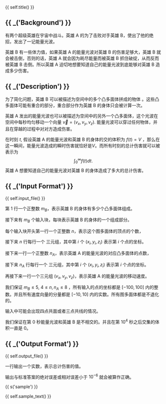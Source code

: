 {{ self.title() }}

## {{ _('Background') }}

有两个超级英雄在宇宙中战斗。英雄 A 的为了击败对手英雄 B，使出了他的绝招，发出了一记能量光波。

英雄 B 有一些体力值，如果英雄 A 的能量光波对英雄 B 的伤害足够大，英雄 B 就会被击倒，否则的话，英雄 A 就会因为耗尽能量而被英雄 B 抓住破绽，从而反而被英雄 B 击倒。所以英雄 A 迫切地想要知道自己的能量光波到底能够对英雄 B 造成多少伤害。

## {{ _('Description') }}

为了简化问题，英雄 B 可以被描述为空间中的多个凸多面体拼成的物体 。这些凸多面体可能有重合的部分，重合部分作为英雄 B 的身体只会被计算一次。

英雄 A 发出的能量光波也可以被描述为空间中的另外一个凸多面体，这个光波在空间中每秒均匀移动一个向量 $\vec{v} = (v_x,v_y,v_z)$. 能量光波可以穿过任何物体，并且在穿越的过程中对对方造成伤害。

在时刻 $t$, 假设英雄 A 的能量光波和英雄 B 的身体的交的体积为 $f(t) = V$ ，那么在这一瞬间，能量光波造成的瞬时伤害就恰好是$V$。而所有时刻的总计伤害就可以被表示为
$$
\int_{0}^{\infty} f(t) dt.
$$
英雄 A 想要知道自己的能量光波对英雄 B 的身体造成了多大的总计伤害。

## {{ _('Input Format') }}

{{ self.input_file() }}

第 $1$ 行一个正整数 $m_B$，表示英雄 B 的身体有多少个凸多面体组成。

接下来有 $m_B$ 个输入块，每块表示英雄 B 的身体的一个组成部分。

每个输入块开头第一行一个正整数 $n$，表示这个图多面体的顶点的个数，

接下来 $n$ 行每行一个 三元组，其中第 $i$ 个 $(x_i,y_i,z_i)$ 表示第 $i$ 个点的坐标。

接下来一行一个正整数 $n_A$，表示英雄 A 的能量光波的对应凸多面体的点数，

接下来 $n_A$ 行每行一个 三元组，其中第 $i$ 个 $(x_i,y_i,z_i)$ 表示第 $i$ 个点的坐标。

再接下来一行一个三元组 $(v_x,v_y,v_z)$，表示英雄 A 的能量光波的移动速度。

我们保证 $m_B \le 5$, $4\le n,n_A\le 8$ ，所有输入的点的坐标都是 $[-100,100]$ 内的整数。并且所有速度向量的分量都是 $[-10,10]$ 内的实数。所有图多面体都是不退化的。

输入中可能会出现四点共面或者三点共线的情况。

我们保证在第 $0$ 秒能量光波和英雄 B 是不相交的。并且在第 $10^4$ 秒之后交集的体积一直是 0。

## {{ _('Output Format') }}

{{ self.output_file() }}

一行输出一个实数，表示总计伤害的值。

输出与标准答案的绝对误差或相对误差小于 $10^{-6}$ 就会被算作正确。

{{ s('sample') }}

{{ self.sample_text() }}
